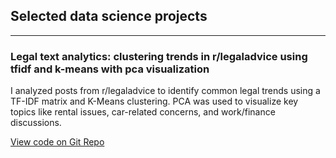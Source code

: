 ## Selected data science projects

---

### Legal text analytics: clustering trends in r/legaladvice using tfidf and k-means with pca visualization
I analyzed posts from r/legaladvice to identify common legal trends using a TF-IDF matrix and K-Means clustering. PCA was used to visualize key topics like rental issues, car-related concerns, and work/finance discussions.

[View code on Git Repo]([https://github.com/deankolk/r-legaladvice-text-analytics-project])



